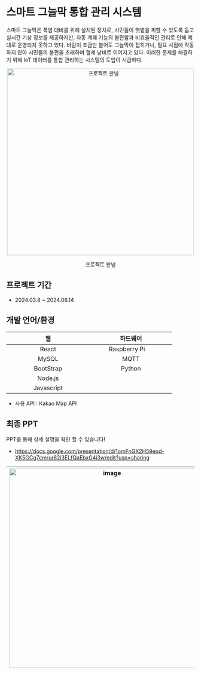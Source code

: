 # 스마트 그늘막 통합 관리 시스템
스마트 그늘막은 폭염 대비를 위해 설치된 장치로, 시민들이 햇볕을 피할 수 있도록 돕고 실시간 기상 정보를 제공하지만, 자동 계폐 기능의 불편함과 비효율적인 관리로 인해 제대로 운영되지 못하고 있다. 바람이 조금만 불어도 그늘막이 접히거나, 필요 시점에 작동하지 않아 시민들의 불편을 초래하며 혈세 낭비로 이어지고 있다. 이러한 문제를 해결하기 위해 IoT 데이터를 통합 관리하는 시스템의 도입이 시급하다.

<div align="center">
    <img width="500" src="https://github.com/jh226/Capstone/assets/136438531/e399be31-61b4-4b61-b6f9-a04f0513c088" alt="프로젝트 판넬">
    <p>프로젝트 판넬</p>
</div>



## 프로젝트 기간
- 2024.03.8 ~ 2024.06.14

## 개발 언어/환경
|웹|하드웨어|
|:---:|:---:|
|React|&#160;&#160;&#160;&#160;&#160;&#160;&#160;&#160;&#160;&#160;Raspberry Pi&#160;&#160;&#160;&#160;&#160;&#160;&#160;&#160;&#160;&#160;&#160;&#160;&#160;&#160;&#160;|
|MySQL|MQTT|
|BootStrap|Python|
|Node.js|
|&#160;&#160;&#160;&#160;&#160;&#160;&#160;&#160;&#160;&#160;&#160;&#160;&#160;&#160;&#160;Javascript&#160;&#160;&#160;&#160;&#160;&#160;&#160;&#160;&#160;&#160;&#160;&#160;&#160;&#160;&#160;|
* 사용 API : Kakao Map API


## 최종 PPT
PPT를 통해 상세 설명을 확인 할 수 있습니다!
- https://docs.google.com/presentation/d/1omFnGX2H59epd-XK5GCg7cmrur82i3ELfQaEbxG4i3w/edit?usp=sharing

|<img width="534" alt="image" src="https://github.com/jh226/Capstone/assets/136438531/49f2feca-d879-4071-9584-0b39020b4bbd">|<img width="452" alt="image" src="https://github.com/jh226/Capstone/assets/136438531/d35ba299-be0c-44c3-a9cd-28964249e31d">|
|:---:|:---:|





